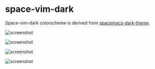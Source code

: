 space-vim-dark
==============

Space-vim-dark colorscheme is derived from [spacemacs-dark-theme](https://github.com/nashamri/spacemacs-theme).

![screenshot](https://github.com/liuchengxu/space-vim-dark/blob/screenshots/screenshot1.png?raw=true)

![screenshot](https://github.com/liuchengxu/space-vim-dark/blob/screenshots/screenshot2.png?raw=true)

![screenshot](https://github.com/liuchengxu/space-vim-dark/blob/screenshots/screenshot3.png?raw=true)

![screenshot](https://github.com/liuchengxu/space-vim/blob/master/docs/img/screenshot.png?raw=true)
